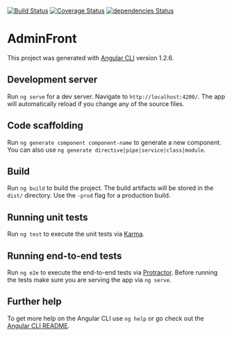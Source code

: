 [![Build Status](https://travis-ci.org/Zomzog/zeShop-admin-front.svg?branch=master)](https://travis-ci.org/Zomzog/zeShop-admin-front)
[![Coverage Status](https://coveralls.io/repos/github/Zomzog/zeShop-admin-front/badge.svg?branch=)](https://coveralls.io/github/Zomzog/zeShop-admin-front?branch=)
[![dependencies Status](https://david-dm.org/zomzog/zeShop-admin-front/status.svg)](https://david-dm.org/zomzog/zeShop-admin-front)

# AdminFront

This project was generated with [Angular CLI](https://github.com/angular/angular-cli) version 1.2.6.

## Development server

Run `ng serve` for a dev server. Navigate to `http://localhost:4200/`. The app will automatically reload if you change any of the source files.

## Code scaffolding

Run `ng generate component component-name` to generate a new component. You can also use `ng generate directive|pipe|service|class|module`.

## Build

Run `ng build` to build the project. The build artifacts will be stored in the `dist/` directory. Use the `-prod` flag for a production build.

## Running unit tests

Run `ng test` to execute the unit tests via [Karma](https://karma-runner.github.io).

## Running end-to-end tests

Run `ng e2e` to execute the end-to-end tests via [Protractor](http://www.protractortest.org/).
Before running the tests make sure you are serving the app via `ng serve`.

## Further help

To get more help on the Angular CLI use `ng help` or go check out the [Angular CLI README](https://github.com/angular/angular-cli/blob/master/README.md).
